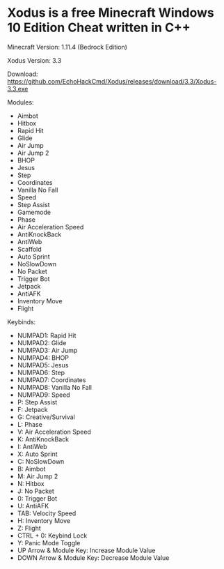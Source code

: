 # Xodus is a free Minecraft Windows 10 Edition Cheat written in C++ 

Minecraft Version: 1.11.4 (Bedrock Edition)

Xodus Version: 3.3

Download: https://github.com/EchoHackCmd/Xodus/releases/download/3.3/Xodus-3.3.exe

Modules:

- Aimbot
- Hitbox
- Rapid Hit
- Glide
- Air Jump
- Air Jump 2
- BHOP
- Jesus
- Step
- Coordinates
- Vanilla No Fall
- Speed
- Step Assist
- Gamemode
- Phase
- Air Acceleration Speed
- AntiKnockBack
- AntiWeb
- Scaffold
- Auto Sprint
- NoSlowDown
- No Packet
- Trigger Bot
- Jetpack
- AntiAFK
- Inventory Move
- Flight

Keybinds:

- NUMPAD1: Rapid Hit
- NUMPAD2: Glide
- NUMPAD3: Air Jump
- NUMPAD4: BHOP
- NUMPAD5: Jesus
- NUMPAD6: Step
- NUMPAD7: Coordinates
- NUMPAD8: Vanilla No Fall
- NUMPAD9: Speed
- P: Step Assist
- F: Jetpack
- G: Creative/Survival
- L: Phase
- V: Air Acceleration Speed
- K: AntiKnockBack
- I: AntiWeb
- X: Auto Sprint
- C: NoSlowDown
- B: Aimbot
- M: Air Jump 2
- N: Hitbox
- J: No Packet
- 0: Trigger Bot
- U: AntiAFK
- TAB: Velocity Speed
- H: Inventory Move
- Z: Flight
- CTRL + 0: Keybind Lock
- Y: Panic Mode Toggle
- UP Arrow & Module Key: Increase Module Value
- DOWN Arrow & Module Key: Decrease Module Value
